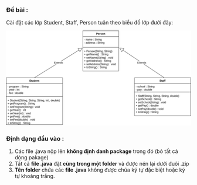 ### Đề bài :

Cài đặt các lớp Student, Staff, Person tuân theo biểu đồ lớp đưới đây:

![Kethua222.png](images/Kethua222.png)

### Định dạng đầu vào :

1. Các file .java nộp lên **không định danh package** trong đó (bỏ tất cả dòng pakage)
2. Tất cả **file .java** đặt **cùng trong một folder** và được nén lại dưới đuôi .zip
3. **Tên folder** chứa các **file .java** không được chứa ký tự đặc biệt hoặc ký tự khoảng trắng.
